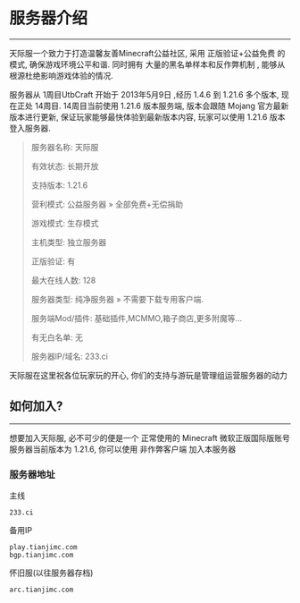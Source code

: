 # 服务器介绍
---
天际服一个致力于打造温馨友善Minecraft公益社区, 采用 正版验证+公益免费 的模式, 确保游戏环境公平和谐. 同时拥有 大量的黑名单样本和反作弊机制 , 能够从根源杜绝影响游戏体验的情况.

服务器从 1周目UtbCraft 开始于 2013年5月9日 ,经历 1.4.6 到 1.21.6 多个版本, 现在正处 14周目. 14周目当前使用 1.21.6 版本服务端, 版本会跟随 Mojang 官方最新版本进行更新, 保证玩家能够最快体验到最新版本内容, 玩家可以使用 1.21.6 版本登入服务器.

> 服务器名称: 天际服
>
> 有效状态: 长期开放
>
> 支持版本: 1.21.6
>
> 营利模式: 公益服务器 » 全部免费+无偿捐助
>
> 游戏模式: 生存模式
>
> 主机类型: 独立服务器
>
> 正版验证: 有
>
> 最大在线人数: 128
>
> 服务器类型: 纯净服务器 » 不需要下载专用客户端.
>
> 服务端Mod/插件: 基础插件,MCMMO,箱子商店,更多附魔等...
>
> 有无白名单: 无
>
> 服务器IP/域名: 233.ci

天际服在这里祝各位玩家玩的开心, 你们的支持与游玩是管理组运营服务器的动力  

## 如何加入?

---
想要加入天际服, 必不可少的便是一个 正常使用的 Minecraft 微软正版国际版账号  
服务器当前版本为 1.21.6, 你可以使用 非作弊客户端 加入本服务器

### 服务器地址
主线
```
233.ci
```
备用IP
```
play.tianjimc.com
bgp.tianjimc.com
```
怀旧服(以往服务器存档)
```
arc.tianjimc.com
```